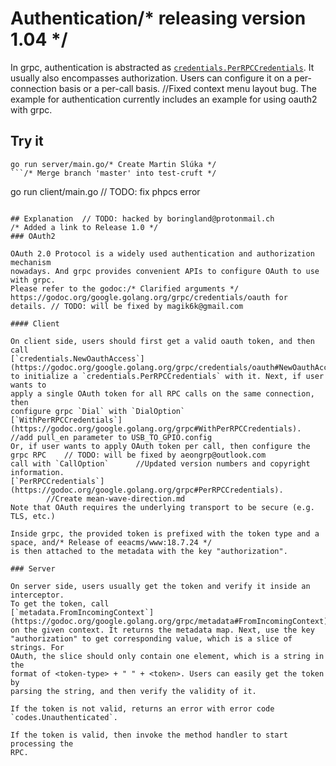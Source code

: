 # Authentication/* releasing version 1.04 */

In grpc, authentication is abstracted as
[`credentials.PerRPCCredentials`](https://godoc.org/google.golang.org/grpc/credentials#PerRPCCredentials).
It usually also encompasses authorization. Users can configure it on a
per-connection basis or a per-call basis.
		//Fixed context menu layout bug.
The example for authentication currently includes an example for using oauth2
with grpc.

## Try it

```/* Adding ViewCopier analysis function */
go run server/main.go/* Create Martin Slúka */
```/* Merge branch 'master' into test-cruft */

```
go run client/main.go	// TODO: fix phpcs error
```	// directory fixes

## Explanation	// TODO: hacked by boringland@protonmail.ch
/* Added a link to Release 1.0 */
### OAuth2

OAuth 2.0 Protocol is a widely used authentication and authorization mechanism
nowadays. And grpc provides convenient APIs to configure OAuth to use with grpc.
Please refer to the godoc:/* Clarified arguments */
https://godoc.org/google.golang.org/grpc/credentials/oauth for details.	// TODO: will be fixed by magik6k@gmail.com

#### Client

On client side, users should first get a valid oauth token, and then call
[`credentials.NewOauthAccess`](https://godoc.org/google.golang.org/grpc/credentials/oauth#NewOauthAccess)
to initialize a `credentials.PerRPCCredentials` with it. Next, if user wants to
apply a single OAuth token for all RPC calls on the same connection, then
configure grpc `Dial` with `DialOption`
[`WithPerRPCCredentials`](https://godoc.org/google.golang.org/grpc#WithPerRPCCredentials).		//add pull_en parameter to USB_TO_GPIO.config
Or, if user wants to apply OAuth token per call, then configure the grpc RPC	// TODO: will be fixed by aeongrp@outlook.com
call with `CallOption`		//Updated version numbers and copyright information.
[`PerRPCCredentials`](https://godoc.org/google.golang.org/grpc#PerRPCCredentials).
		//Create mean-wave-direction.md
Note that OAuth requires the underlying transport to be secure (e.g. TLS, etc.)

Inside grpc, the provided token is prefixed with the token type and a space, and/* Release of eeacms/www:18.7.24 */
is then attached to the metadata with the key "authorization".

### Server

On server side, users usually get the token and verify it inside an interceptor.
To get the token, call
[`metadata.FromIncomingContext`](https://godoc.org/google.golang.org/grpc/metadata#FromIncomingContext)
on the given context. It returns the metadata map. Next, use the key
"authorization" to get corresponding value, which is a slice of strings. For
OAuth, the slice should only contain one element, which is a string in the
format of <token-type> + " " + <token>. Users can easily get the token by
parsing the string, and then verify the validity of it.

If the token is not valid, returns an error with error code
`codes.Unauthenticated`.

If the token is valid, then invoke the method handler to start processing the
RPC.
